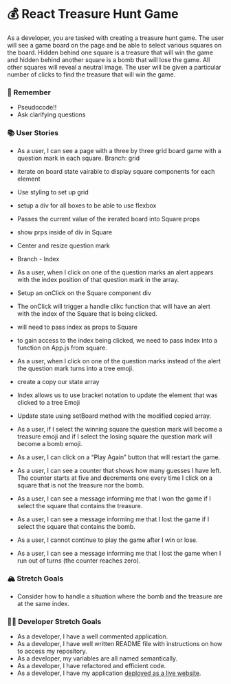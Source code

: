 # 💰 React Treasure Hunt Game

As a developer, you are tasked with creating a treasure hunt game. The user will see a game board on the page and be able to select various squares on the board. Hidden behind one square is a treasure that will win the game and hidden behind another square is a bomb that will lose the game. All other squares will reveal a neutral image. The user will be given a particular number of clicks to find the treasure that will win the game.

### 🤔 Remember

- Pseudocode!!
- Ask clarifying questions

### 📚 User Stories

- As a user, I can see a page with a three by three grid board game with a question mark in each square.
Branch: grid
- iterate on board state vairable to display square components for each element 
- Use styling to set up grid
- setup a div for all boxes to be able to use flexbox
- Passes the current value of the irerated board into Square props
- show prps inside of div in Square
- Center and resize question mark

- Branch - Index
- As a user, when I click on one of the question marks an alert appears with the index position of that question mark in the array.
-  Setup an onClick on the Square component div
- The onClick will trigger a handle clikc function that will have an alert with the index of the Square that is being clicked. 
- will need to pass index as props to Square
- to gain access to the index being clicked, we need to pass index into a function on App.js from square.


- As a user, when I click on one of the question marks instead of the alert the question mark turns into a tree emoji.

- create a copy our state array
- Index allows us to use bracket notation to update the element that was clicked to a tree Emoji
- Update state using setBoard method with the modified copied array.

- As a user, if I select the winning square the question mark will become a treasure emoji and if I select the losing square the question mark will become a bomb emoji.
- As a user, I can click on a “Play Again” button that will restart the game.
- As a user, I can see a counter that shows how many guesses I have left. The counter starts at five and decrements one every time I click on a square that is not the treasure nor the bomb.
- As a user, I can see a message informing me that I won the game if I select the square that contains the treasure.
- As a user, I can see a message informing me that I lost the game if I select the square that contains the bomb.
- As a user, I cannot continue to play the game after I win or lose.
- As a user, I can see a message informing me that I lost the game when I run out of turns (the counter reaches zero).

### 🏔 Stretch Goals

- Consider how to handle a situation where the bomb and the treasure are at the same index.

### 👩‍💻 Developer Stretch Goals

- As a developer, I have a well commented application.
- As a developer, I have well written README file with instructions on how to access my repository.
- As a developer, my variables are all named semantically.
- As a developer, I have refactored and efficient code.
- As a developer, I have my application [deployed as a live website](https://render.com/docs/deploy-create-react-app).
